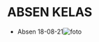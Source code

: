 # ABSEN KELAS
- Absen 18-08-21![foto](https://github.com/fadhil050804/absen/raw/main/WhatsApp%20Image%202021-08-18%20at%2009.05.04.jpeg)
